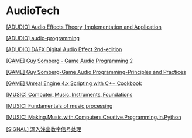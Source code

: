 # AudioTech

[[ADUDIO] Audio Effects Theory, Implementation and Application](https://github.com/miasolChan/AudioTech/blob/main/%5BADUDIO%5D%20Audio%20Effects%20Theory%2C%20Implementation%20and%20Application.pdf)

[[ADUDIO] audio-programming](https://github.com/miasolChan/AudioTech/blob/main/%5BADUDIO%5D%20audio-programming.pdf)

[[ADUDIO] DAFX Digital Audio Effect 2nd-edition](https://github.com/miasolChan/AudioTech/blob/main/%5BADUDIO%5D%20DAFX%20Digital%20Audio%20Effect%202nd-edition.pdf)

[[GAME] Guy Somberg - Game Audio Programming 2](https://github.com/miasolChan/AudioTech/blob/main/%5BGAME%5D%20Guy%20Somberg%20-%20Game%20Audio%20Programming%202.pdf)

[[GAME] Guy Somberg-Game Audio Programming-Principles and Practices](https://github.com/miasolChan/AudioTech/blob/main/%5BGAME%5D%20Guy%20Somberg-Game%20Audio%20Programming-Principles%20and%20Practices.pdf)

[[GAME] Unreal Engine 4.x Scripting with C++ Cookbook](https://github.com/miasolChan/AudioTech/blob/main/%5BGAME%5D%20Unreal%20Engine%204.x%20Scripting%20with%20C%2B%2B%20Cookbook.pdf)

[[MUSIC] Computer_Music_Instruments_Foundations](https://github.com/miasolChan/AudioTech/blob/main/%5BMUSIC%5D%20Computer_Music_Instruments_Foundations.pdf)

[[MUSIC] Fundamentals of music processing](https://github.com/miasolChan/AudioTech/blob/main/%5BMUSIC%5D%20Fundamentals%20of%20music%20processing.pdf)

[[MUSIC] Making.Music.with.Computers.Creative.Programming.in.Python](https://github.com/miasolChan/AudioTech/blob/main/%5BMUSIC%5D%20Making.Music.with.Computers.Creative.Programming.in.Python.pdf)

[[SIGNAL] 深入浅出数字信号处理](https://github.com/miasolChan/AudioTech/blob/main/%5BSIGNAL%5D%20%E6%B7%B1%E5%85%A5%E6%B5%85%E5%87%BA%E6%95%B0%E5%AD%97%E4%BF%A1%E5%8F%B7%E5%A4%84%E7%90%86.pdf)
